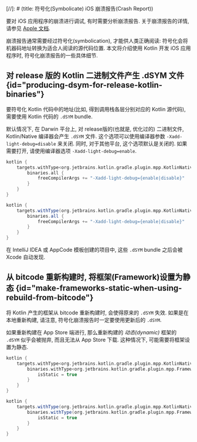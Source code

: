 [//]: # (title: 符号化(Symbolicate) iOS 崩溃报告(Crash Report))

要对 iOS 应用程序的崩溃进行调试, 有时需要分析崩溃报告.
关于崩溃报告的详情, 请参见
[Apple 文档](https://developer.apple.com/library/archive/technotes/tn2151/_index.html).

崩溃报告通常需要经过符号化(symbolication), 才能供人类正确阅读:
符号化会将机器码地址转换为适合人阅读的源代码位置.
本文将介绍使用 Kotlin 开发 iOS 应用程序时, 符号化崩溃报告的一些具体细节.

## 对 release 版的 Kotlin 二进制文件产生 .dSYM 文件 {id="producing-dsym-for-release-kotlin-binaries"}

要符号化 Kotlin 代码中的地址(比如, 得到调用栈各层分别对应的 Kotlin 源代码),
需要使用 Kotlin 代码的 `.dSYM` bundle.

默认情况下, 在 Darwin 平台上, 对 release版的(也就是, 优化过的) 二进制文件, Kotlin/Native 编译器会产生 `.dSYM` 文件.
这个选项可以使用编译器参数 `-Xadd-light-debug=disable` 来关闭.
同时, 对于其他平台, 这个选项默认是关闭的. 如果需要打开, 请使用编译器选项 `-Xadd-light-debug=enable`.

<tabs group="build-script">
<tab title="Kotlin" group-key="kotlin">

```kotlin
kotlin {
    targets.withType<org.jetbrains.kotlin.gradle.plugin.mpp.KotlinNativeTarget> {
        binaries.all {
            freeCompilerArgs += "-Xadd-light-debug={enable|disable}"
        }
    }
}
```

</tab>
<tab title="Groovy" group-key="groovy">

```groovy
kotlin {
    targets.withType(org.jetbrains.kotlin.gradle.plugin.mpp.KotlinNativeTarget) {
        binaries.all {
            freeCompilerArgs += "-Xadd-light-debug={enable|disable}"
        }
    }
}
```

</tab>
</tabs>

在 IntelliJ IDEA 或 AppCode 模板创建的项目中,
这些 `.dSYM` bundle 之后会被 Xcode 自动发现.

## 从 bitcode 重新构建时, 将框架(Framework)设置为静态 {id="make-frameworks-static-when-using-rebuild-from-bitcode"}

将 Kotlin 产生的框架从 bitcode 重新构建时, 会使得原来的 `.dSYM` 失效.
如果是在本地重新构建, 请注意, 符号化崩溃报告时一定要使用更新后的 `.dSYM`.

如果重新构建在 App Store 端进行, 那么重新构建的 *动态(dynamic)* 框架的 `.dSYM` 似乎会被抛弃,
而且无法从 App Store 下载.
这种情况下, 可能需要将框架设置为静态.

<tabs group="build-script">
<tab title="Kotlin" group-key="kotlin">

```kotlin
kotlin {
    targets.withType<org.jetbrains.kotlin.gradle.plugin.mpp.KotlinNativeTarget> {
        binaries.withType<org.jetbrains.kotlin.gradle.plugin.mpp.Framework> {
            isStatic = true
        }
    }
}
```

</tab>
<tab title="Groovy" group-key="groovy">

```groovy
kotlin {
    targets.withType(org.jetbrains.kotlin.gradle.plugin.mpp.KotlinNativeTarget) {
        binaries.withType(org.jetbrains.kotlin.gradle.plugin.mpp.Framework) {
            isStatic = true
        }
    }
}
```

</tab>
</tabs>
